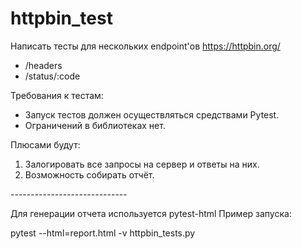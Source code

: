 # httpbin_test

Написать тесты для нескольких endpoint'ов https://httpbin.org/
<ul>
  <li>/headers</li>
  <li>/status/:code</li>
</ul>
Требования к тестам:
<ul>
  <li>Запуск тестов должен осуществляться средствами Pytest.</li>
  <li>Ограничений в библиотеках нет.</li>
</ul>
Плюсами будут:
<ol>
<li>Залогировать все запросы на сервер и ответы на них.</li>
<li>Возможность собирать отчёт.</li>
</ol>
-----------------------------

Для генерации отчета используется pytest-html
Пример запуска:

pytest --html=report.html -v httpbin_tests.py
